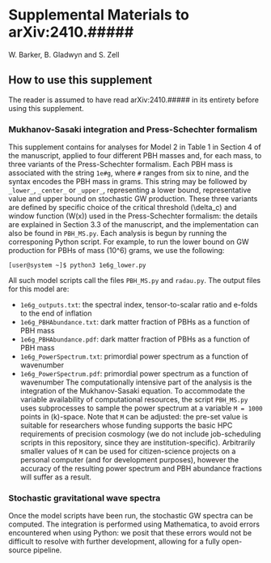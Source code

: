 # Supplemental Materials to arXiv:2410.#####

W. Barker, B. Gladwyn and S. Zell 

## How to use this supplement 

The reader is assumed to have read arXiv:2410.##### in its entirety before using this supplement.

### Mukhanov-Sasaki integration and Press-Schechter formalism

This supplement contains for analyses for Model 2 in Table 1 in Section 4 of the manuscript, applied to four different PBH masses and, for each mass, to three variants of the Press-Schechter formalism. Each PBH mass is associated with the string `1e#g`, where `#` ranges from six to nine, and the syntax encodes the PBH mass in grams. This string may be followed by `_lower_`, `_center_` or `_upper_`, representing a lower bound, representative value and upper bound on stochastic GW production. These three variants are defined by specific choice of the critical threshold \(\delta_c\) and window function \(W(x)\) used in the Press-Schechter formalism: the details are explained in Section 3.3 of the manuscript, and the implementation can also be found in `PBH_MS.py`. Each analysis is begun by running the corresponing Python script. For example, to run the lower bound on GW production for PBHs of mass \(10^6\) grams, we use the following:
```console, bash
[user@system ~]$ python3 1e6g_lower.py
```
All such model scripts call the files `PBH_MS.py` and `radau.py`. The output files for this model are:
- `1e6g_outputs.txt`: the spectral index, tensor-to-scalar ratio and e-folds to the end of inflation
- `1e6g_PBHAbundance.txt`: dark matter fraction of PBHs as a function of PBH mass
- `1e6g_PBHAbundance.pdf`: dark matter fraction of PBHs as a function of PBH mass
- `1e6g_PowerSpectrum.txt`: primordial power spectrum as a function of wavenumber
- `1e6g_PowerSpectrum.pdf`: primordial power spectrum as a function of wavenumber
The computationally intensive part of the analysis is the integration of the Mukhanov-Sasaki equation. To accommodate the variable availability of computational resources, the script `PBH_MS.py` uses subprocesses to sample the power spectrum at a variable `M = 1000` points in \(k\)-space. Note that `M` can be adjusted: the pre-set value is suitable for researchers whose funding supports the basic HPC requirements of precision cosmology (we do not include job-scheduling scripts in this repository, since they are institution-specific). Arbitrarily smaller values of `M` can be used for citizen-science projects on a personal computer (and for development purposes), however the accuracy of the resulting power spectrum and PBH abundance fractions will suffer as a result.

### Stochastic gravitational wave spectra

Once the model scripts have been run, the stochastic GW spectra can be computed. The integration is performed using Mathematica, to avoid errors encountered when using Python: we posit that these errors would not be difficult to resolve with further development, allowing for a fully open-source pipeline.
